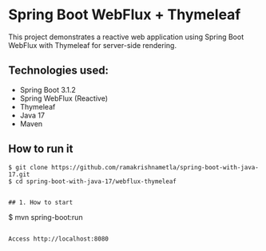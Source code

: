 # Spring Boot WebFlux + Thymeleaf

This project demonstrates a reactive web application using Spring Boot WebFlux with Thymeleaf for server-side rendering.

## Technologies used:
* Spring Boot 3.1.2
* Spring WebFlux (Reactive)
* Thymeleaf
* Java 17
* Maven

## How to run it
```
$ git clone https://github.com/ramakrishnametla/spring-boot-with-java-17.git
$ cd spring-boot-with-java-17/webflux-thymeleaf


## 1. How to start
```
$ mvn spring-boot:run
```

Access http://localhost:8080
